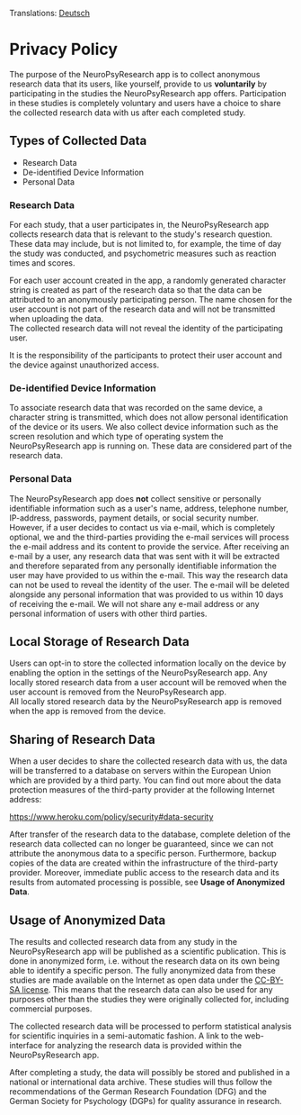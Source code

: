 Translations: [Deutsch](./privacypolicy_de)

# Privacy Policy
The purpose of the NeuroPsyResearch app is to collect anonymous research data that its users, like yourself, provide to us **voluntarily** by participating in the studies the NeuroPsyResearch app offers. Participation in these studies is completely voluntary and users have a choice to share the collected research data with us after each completed study.

## Types of Collected Data
- Research Data
- De-identified Device Information
- Personal Data


### Research Data
For each study, that a user participates in, the NeuroPsyResearch app collects research data that is relevant to the study's research question. These data may include, but is not limited to, for example, the time of day the study was conducted, and psychometric measures such as reaction times and scores.

For each user account created in the app, a randomly generated character string is created as part of the research data so that the data can be attributed to an anonymously participating person. The name chosen for the user account is not part of the research data and will not be transmitted when uploading the data.  
The collected research data will not reveal the identity of the participating user.

It is the responsibility of the participants to protect their user account and the device against unauthorized access.

### De-identified Device Information
To associate research data that was recorded on the same device, a character string is transmitted, which does not allow personal identification of the device or its users. We also collect device information such as the screen resolution and which type of operating system the NeuroPsyResearch app is running on. These data are considered part of the research data.

### Personal Data
The NeuroPsyResearch app does **not** collect sensitive or personally identifiable information such as a user's name, address, telephone number, IP-address, passwords, payment details, or social security number.  
However, if a user decides to contact us via e-mail, which is completely optional, we and the third-parties providing the e-mail services will process the e-mail address and its content to provide the service. After receiving an e-mail by a user, any research data that was sent with it will be extracted and therefore separated from any personally identifiable information the user may have provided to us within the e-mail. This way the research data can not be used to reveal the identity of the user. The e-mail will be deleted alongside any personal information that was provided to us within 10 days of receiving the e-mail. We will not share any e-mail address or any personal information of users with other third parties.

## Local Storage of Research Data
Users can opt-in to store the collected information locally on the device by enabling the option in the settings of the NeuroPsyResearch app. Any locally stored research data from a user account will be removed when the user account is removed from the NeuroPsyResearch app.  
All locally stored research data by the NeuroPsyResearch app is removed when the app is removed from the device.

## Sharing of Research Data
When a user decides to share the collected research data with us, the data will be transferred to a database on servers within the European Union which are provided by a third party. You can find out more about the data protection measures of the third-party provider at the following Internet address:

<https://www.heroku.com/policy/security#data-security>

After transfer of the research data to the database, complete deletion of the research data collected can no longer be guaranteed, since we can not attribute the anonymous data to a specific person. Furthermore, backup copies of the data are created within the infrastructure of the third-party provider. Moreover, immediate public access to the research data and its results from automated processing is possible, see **Usage of Anonymized Data**.

## Usage of Anonymized Data
The results and collected research data from any study in the NeuroPsyResearch app will be published as a scientific publication. This is done in anonymized form, i.e. without the research data on its own being able to identify a specific person. The fully anonymized data from these studies are made available on the Internet as open data under the [CC-BY-SA license](https://creativecommons.org/licenses/by-sa/3.0/). This means that the research data can also be used for any purposes other than the studies they were originally collected for, including commercial purposes.

The collected research data will be processed to perform statistical analysis for scientific inquiries in a semi-automatic fashion. A link to the web-interface for analyzing the research data is provided within the NeuroPsyResearch app.

After completing a study, the data will possibly be stored and published in a national or international data archive. These studies will thus follow the recommendations of the German Research Foundation (DFG) and the German Society for Psychology (DGPs) for quality assurance in research.
